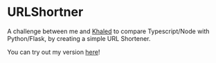 # URLShortner
A challenge between me and [Khaled](https://khaledalasmari.com/) to compare Typescript/Node with Python/Flask, by creating a simple URL Shortener.

You can try out my version [here](https://rs-shorten.herokuapp.com/)!
